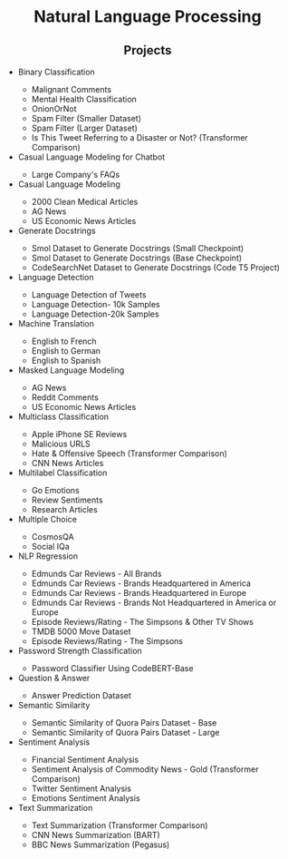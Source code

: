 <div align='center'>
<h1>
  Natural Language Processing
</h1>
<h2>
  Projects
</h2>
</div>

<ul>
  <li>Binary Classification</li>
  <ul>
    <li>Malignant Comments</li>
    <li>Mental Health Classification</li>
    <li>OnionOrNot</li>
    <li>Spam Filter (Smaller Dataset)</li>
    <li>Spam Filter (Larger Dataset)</li>
    <li>Is This Tweet Referring to a Disaster or Not? (Transformer Comparison)</li>
  </ul>
  
  <li>Casual Language Modeling for Chatbot</li>
  <ul>
    <li>Large Company's FAQs</li>
  </ul>
  
  <li>Casual Language Modeling</li>
  <ul>
    <li>2000 Clean Medical Articles</li>
    <li>AG News</li>
    <li>US Economic News Articles</li>
  </ul>
  
  <li>Generate Docstrings</li>
  <ul>
    <li>Smol Dataset to Generate Docstrings (Small Checkpoint)</li>
    <li>Smol Dataset to Generate Docstrings (Base Checkpoint)</li>
    <li>CodeSearchNet Dataset to Generate Docstrings (Code T5 Project)</li>
  </ul>
  
  <li>Language Detection</li>
  <ul>
    <li>Language Detection of Tweets</li>
    <li>Language Detection- 10k Samples</li>
    <li>Language Detection-20k Samples</li>
  </ul>
  
  <li>Machine Translation</li>
  <ul>
    <li>English to French</li>
    <li>English to German</li>
    <li>English to Spanish</li>
  </ul>
  
  <li>Masked Language Modeling</li>
  <ul>
    <li>AG News</li>
    <li>Reddit Comments</li>
    <li>US Economic News Articles</li>
  </ul>
  
  <li>Multiclass Classification</li>
  <ul>
    <li>Apple iPhone SE Reviews</li>
    <li>Malicious URLS</li>
    <li>Hate & Offensive Speech (Transformer Comparison)</li>
    <li>CNN News Articles</li>
  </ul>
  
  <li>Multilabel Classification</li>
  <ul>
    <li>Go Emotions</li>
    <li>Review Sentiments</li>
    <li>Research Articles</li>
  </ul>
  
  <li>Multiple Choice</li>
  <ul>
    <li>CosmosQA</li>
    <li>Social IQa</li>
  </ul>
  
  <li>NLP Regression</li>
  <ul>
    <li>Edmunds Car Reviews - All Brands</li>
    <li>Edmunds Car Reviews - Brands Headquartered in America</li>
    <li>Edmunds Car Reviews - Brands Headquartered in Europe</li>
    <li>Edmunds Car Reviews - Brands Not Headquartered in America or Europe</li>
    <li>Episode Reviews/Rating - The Simpsons & Other TV Shows</li>
    <li>TMDB 5000 Move Dataset</li>
    <li>Episode Reviews/Rating - The Simpsons</li>
  </ul>
  
  <li>Password Strength Classification</li>
  <ul>
    <li>Password Classifier Using CodeBERT-Base</li>
  </ul>
  
  <li>Question & Answer</li>
  <ul>
    <li>Answer Prediction Dataset</li>
  </ul>
  
  <li>Semantic Similarity</li>
  <ul>
    <li>Semantic Similarity of Quora Pairs Dataset - Base</li>
    <li>Semantic Similarity of Quora Pairs Dataset - Large</li>
  </ul>
  
  <li>Sentiment Analysis</li>
  <ul>
    <li>Financial Sentiment Analysis</li>
    <li>Sentiment Analysis of Commodity News - Gold (Transformer Comparison)</li>
    <li>Twitter Sentiment Analysis</li>
    <li>Emotions Sentiment Analysis</li>
  </ul>
  
  <li>Text Summarization</li> 
  <ul>
    <li>Text Summarization (Transformer Comparison)</li>
    <li>CNN News Summarization (BART)</li>
    <li>BBC News Summarization (Pegasus)</li>
  </ul>
</ul>

